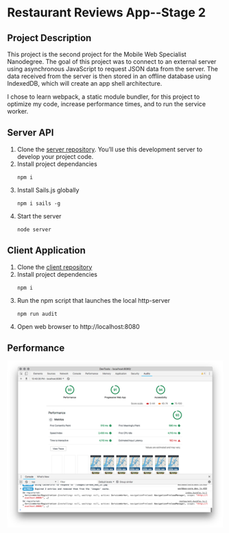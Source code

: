 # Restaurant Reviews App--Stage 2

## Project Description

This project is the second project for the Mobile Web Specialist Nanodegree. The goal of this project was to connect to an external server using asynchronous JavaScript to request JSON data from the server. The data received from the server is then stored  in an offline database using IndexedDB, which will create an app shell architecture.

I chose to learn webpack, a static module bundler, for this project to optimize my code, increase performance times, and to run the service worker.



## Server API
 1. Clone the [server repository](https://github.com/udacity/mws-restaurant-stage-2.git). You’ll use this development server to develop your project code.
 2. Install project dependancies
    ```
    npm i
    ```
 3. Install Sails.js globally
    ```
    npm i sails -g
    ```
 4. Start the server
    ```
    node server
    ```

## Client Application
 1. Clone the [client repository](https://github.com/jenlyoung/mws-restaurant-stage-2-client.git)
 2. Install project dependencies
     ```
     npm i
     ```
 3. Run the npm script that launches the local http-server
     ```
     npm run audit
     ```
 4. Open web browser to http://localhost:8080


## Performance

 <img src="index-performance.png" />
 
